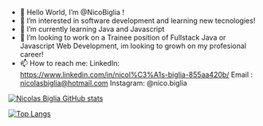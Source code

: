 - 👋 Hello World, I’m @NicoBiglia !
- 👀 I’m interested in software development and learning new tecnologies!
- 🌱 I’m currently learning Java and Javascript
- 💞️ I’m looking to work on a Trainee position of Fullstack Java or Javascript Web Development, im looking to growh on my profesional career!
- 📫 How to reach me: 
        LinkedIn: https://www.linkedin.com/in/nicol%C3%A1s-biglia-855aa420b/ 
        Email : nicolasbiglia@hotmail.com
        Instagram: @nico.biglia
       

[![Nicolas Biglia GitHub stats](https://github-readme-stats.vercel.app/api?username=NicoBiglia&show_icons=true&count_private=true&theme=cobalt)](https://github.com/NicoBiglia/github-readme-stats)

[![Top Langs](https://github-readme-stats.vercel.app/api/top-langs/?username=NicoBiglia)](https://github.com/NicoBiglia/github-readme-stats)


<!---
NicoBiglia/NicoBiglia is a ✨ special ✨ repository because its `README.md` (this file) appears on your GitHub profile.
You can click the Preview link to take a look at your changes.
--->
